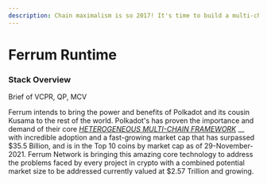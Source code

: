 ```yaml
---
description: Chain maximalism is so 2017! It's time to build a multi-chain future together.
---
```


# Ferrum Runtime

### Stack Overview

Brief of VCPR, QP, MCV

Ferrum intends to bring the power and benefits of Polkadot and its cousin Kusama to the rest of the world. Polkadot's has proven the importance and demand of their core [_HETEROGENEOUS MULTI-CHAIN FRAMEWORK_](https://polkadot.network/PolkaDotPaper.pdf) __ with incredible adoption and a fast-growing market cap that has surpassed $35.5 Billion, and is in the Top 10 coins by market cap as of 29-November-2021. Ferrum Network is bringing this amazing core technology to address the problems faced by every project in crypto with a combined potential market size to be addressed currently valued at $2.57 Trillion and growing.
